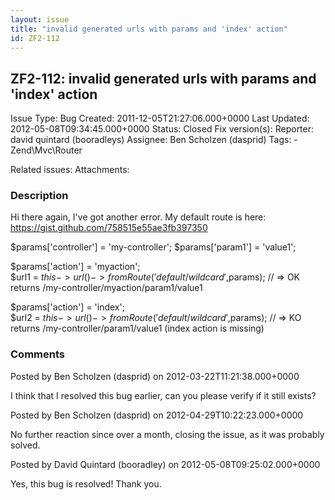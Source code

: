 ```yaml
---
layout: issue
title: "invalid generated urls with params and 'index' action"
id: ZF2-112
---
```


ZF2-112: invalid generated urls with params and 'index' action
--------------------------------------------------------------

 Issue Type: Bug Created: 2011-12-05T21:27:06.000+0000 Last Updated: 2012-05-08T09:34:45.000+0000 Status: Closed Fix version(s): 
 Reporter:  david quintard (booradleys)  Assignee:  Ben Scholzen (dasprid)  Tags: - Zend\\Mvc\\Router
 
 Related issues: 
 Attachments: 
### Description

Hi there again, I've got another error. My default route is here: <https://gist.github.com/758515e55ae3fb397350>

$params['controller'] = 'my-controller'; $params['param1'] = 'value1';

$params['action'] = 'myaction';  
 $url1 = $this->url()->fromRoute('default/wildcard',$params); // => OK returns /my-controller/myaction/param1/value1

$params['action'] = 'index';  
 $url2 = $this->url()->fromRoute('default/wildcard',$params); // => KO returns /my-controller/param1/value1 (index action is missing)

 

 

### Comments

Posted by Ben Scholzen (dasprid) on 2012-03-22T11:21:38.000+0000

I think that I resolved this bug earlier, can you please verify if it still exists?

 

 

Posted by Ben Scholzen (dasprid) on 2012-04-29T10:22:23.000+0000

No further reaction since over a month, closing the issue, as it was probably solved.

 

 

Posted by David Quintard (booradley) on 2012-05-08T09:25:02.000+0000

Yes, this bug is resolved! Thank you.

 

 